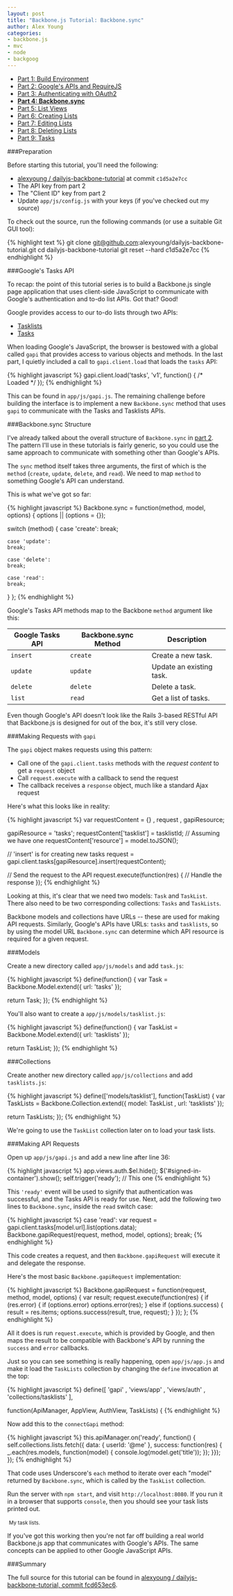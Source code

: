 ```yaml
---
layout: post
title: "Backbone.js Tutorial: Backbone.sync"
author: Alex Young
categories: 
- backbone.js
- mvc
- node
- backgoog
---
```


<ul class="parts">
  <li><a href="http://dailyjs.com/2012/11/29/backbone-tutorial-1/">Part 1: Build Environment</a></li>
  <li><a href="http://dailyjs.com/2012/12/06/backbone-tutorial-2/">Part 2: Google's APIs and RequireJS</a></li>
  <li><a href="http://dailyjs.com/2012/12/13/backbone-tutorial-3/">Part 3: Authenticating with OAuth2</a></li>
  <li><a href="http://dailyjs.com/2012/12/20/backbone-tutorial-4/"><strong>Part 4: Backbone.sync</strong></a></li>
  <li><a href="http://dailyjs.com/2012/12/27/backbone-tutorial-5/">Part 5: List Views</a></li>
  <li><a href="http://dailyjs.com/2013/01/03/backbone-tutorial-6/">Part 6: Creating Lists</a></li>
  <li><a href="http://dailyjs.com/2013/01/10/backbone-tutorial-7/">Part 7: Editing Lists</a></li>
  <li><a href="http://dailyjs.com/2013/01/17/backbone-tutorial-8/">Part 8: Deleting Lists</a></li>
  <li><a href="http://dailyjs.com/2013/01/24/backbone-tutorial-9/">Part 9: Tasks</a></li>
</ul>

###Preparation

Before starting this tutorial, you'll need the following:

* [alexyoung / dailyjs-backbone-tutorial](https://github.com/alexyoung/dailyjs-backbone-tutorial) at commit `c1d5a2e7cc`
* The API key from part 2
* The "Client ID" key from part 2
* Update `app/js/config.js` with your keys (if you've checked out my source)

To check out the source, run the following commands (or use a suitable Git GUI tool):

{% highlight text %}
git clone git@github.com:alexyoung/dailyjs-backbone-tutorial.git
cd dailyjs-backbone-tutorial
git reset --hard c1d5a2e7cc
{% endhighlight %}

###Google's Tasks API

To recap: the point of this tutorial series is to build a Backbone.js single page application that uses client-side JavaScript to communicate with Google's authentication and to-do list APIs.  Got that?  Good!

Google provides access to our to-do lists through two APIs:

* [Tasklists](https://developers.google.com/google-apps/tasks/v1/reference/tasklists#resource)
* [Tasks](https://developers.google.com/google-apps/tasks/v1/reference/tasks)

When loading Google's JavaScript, the browser is bestowed with a global called `gapi` that provides access to various objects and methods.  In the last part, I quietly included a call to `gapi.client.load` that loads the `tasks` API:

{% highlight javascript %}
gapi.client.load('tasks', 'v1', function() { /* Loaded */ });
{% endhighlight %}

This can be found in `app/js/gapi.js`.  The remaining challenge before building the interface is to implement a new `Backbone.sync` method that uses `gapi` to communicate with the Tasks and Tasklists APIs.

###Backbone.sync Structure

I've already talked about the overall structure of `Backbone.sync` in [part 2](http://dailyjs.com/2012/12/06/backbone-tutorial-2/).  The pattern I'll use in these tutorials is fairly generic, so you could use the same approach to communicate with something other than Google's APIs.

The `sync` method itself takes three arguments, the first of which is the `method` (`create`, `update`, `delete`, and `read`).  We need to map `method` to something Google's API can understand.

This is what we've got so far:

{% highlight javascript %}
Backbone.sync = function(method, model, options) {
  options || (options = {});

  switch (method) {
    case 'create':
    break;

    case 'update':
    break;

    case 'delete':
    break;

    case 'read':
    break;
  }
};
{% endhighlight %}

Google's Tasks API methods map to the Backbone `method` argument like this:

<table class="amy">
  <thead>
    <tr>
      <th>Google Tasks API</th><th>Backbone.sync Method</th><th>Description</th>
    </tr>
  </thead>
  <tbody>
    <tr>
      <td><code>insert</code></td><td><code>create</code></td><td>Create a new task.</td>
    </tr>
    <tr>
      <td><code>update</code></td><td><code>update</code></td><td>Update an existing task.</td>
    </tr>
    <tr>
      <td><code>delete</code></td><td><code>delete</code></td><td>Delete a task.</td>
    </tr>
    <tr>
      <td><code>list</code></td><td><code>read</code></td><td>Get a list of tasks.</td>
    </tr>
  </tbody>
</table>

Even though Google's API doesn't look like the Rails 3-based RESTful API that Backbone.js is designed for out of the box, it's still very close.

###Making Requests with `gapi`

The `gapi` object makes requests using this pattern:

* Call one of the `gapi.client.tasks` methods with the _request content_ to get a `request` object
* Call `request.execute` with a callback to send the request
* The callback receives a `response` object, much like a standard Ajax request

Here's what this looks like in reality:

{% highlight javascript %}
var requestContent = {}
  , request
  , gapiResource;

gapiResource = 'tasks';
requestContent['tasklist'] = tasklistId; // Assuming we have one
requestContent['resource'] = model.toJSON();

// 'insert' is for creating new tasks
request = gapi.client.tasks[gapiResource].insert(requestContent);

// Send the request to the API
request.execute(function(res) {
  // Handle the response
});
{% endhighlight %}

Looking at this, it's clear that we need two models: `Task` and `TaskList`.  There also need to be two corresponding collections: `Tasks` and `TaskLists`.

Backbone models and collections have URLs -- these are used for making API requests.  Similarly, Google's APIs have URLs: `tasks` and `tasklists`, so by using the model URL `Backbone.sync` can determine which API resource is required for a given request.

###Models

Create a new directory called `app/js/models` and add `task.js`:

{% highlight javascript %}
define(function() {
  var Task = Backbone.Model.extend({
    url: 'tasks'
  });

  return Task;
});
{% endhighlight %}

You'll also want to create a `app/js/models/tasklist.js`:

{% highlight javascript %}
define(function() {
  var TaskList = Backbone.Model.extend({
    url: 'tasklists'
  });

  return TaskList;
});
{% endhighlight %}

###Collections

Create another new directory called `app/js/collections` and add `tasklists.js`:

{% highlight javascript %}
define(['models/tasklist'], function(TaskList) {
  var TaskLists = Backbone.Collection.extend({
    model: TaskList
  , url: 'tasklists'
  });

  return TaskLists;
});
{% endhighlight %}

We're going to use the `TaskList` collection later on to load your task lists.

###Making API Requests

Open up `app/js/gapi.js` and add a new line after line 36:

{% highlight javascript %}
app.views.auth.$el.hide();
$('#signed-in-container').show();
self.trigger('ready'); // This one
{% endhighlight %}

This `'ready'` event will be used to signify that authentication was successful, and the Tasks API is ready for use.  Next, add the following two lines to `Backbone.sync`, inside the `read` switch case:

{% highlight javascript %}
case 'read':
  var request = gapi.client.tasks[model.url].list(options.data);
  Backbone.gapiRequest(request, method, model, options);
break;
{% endhighlight %}

This code creates a request, and then `Backbone.gapiRequest` will execute it and delegate the response.

Here's the most basic `Backbone.gapiRequest` implementation:

{% highlight javascript %}
Backbone.gapiRequest = function(request, method, model, options) {
  var result;
  request.execute(function(res) {
    if (res.error) {
      if (options.error) options.error(res);
    } else if (options.success) {
      result = res.items;
      options.success(result, true, request);
    }
  });
};
{% endhighlight %}

All it does is run `request.execute`, which is provided by Google, and then maps the result to be compatible with Backbone's API by running the `success` and `error` callbacks.

Just so you can see something is really happening, open `app/js/app.js` and make it load the `TaskLists` collection by changing the `define` invocation at the top:

{% highlight javascript %}
define([
  'gapi'
, 'views/app'
, 'views/auth'
, 'collections/tasklists'
],

function(ApiManager, AppView, AuthView, TaskLists) {
{% endhighlight %}

Now add this to the `connectGapi` method:

{% highlight javascript %}
this.apiManager.on('ready', function() {
  self.collections.lists.fetch({ data: { userId: '@me' }, success: function(res) {
    _.each(res.models, function(model) {
      console.log(model.get('title'));
    });
  }});
});
{% endhighlight %}

That code uses Underscore's `each` method to iterate over each "model" returned by `Backbone.sync`, which is called by the `TaskList` collection.

Run the server with `npm start`, and visit `http://localhost:8080`.  If you run it in a browser that supports `console`, then you should see your task lists printed out.

<div class="image">
  <img src="/images/posts/backbone-tutorial-api-example.png" alt="" />
  <small>My task lists.</small>
</div>

If you've got this working then you're not far off building a real world Backbone.js app that communicates with Google's APIs.  The same concepts can be applied to other Google JavaScript APIs.

###Summary

The full source for this tutorial can be found in [alexyoung / dailyjs-backbone-tutorial, commit fcd653ec6](https://github.com/alexyoung/dailyjs-backbone-tutorial/tree/fcd653ec6fa5916246e3f8b9b5f942f4be31d2e7).

